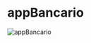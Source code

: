 # appBancario

![appBancario](https://user-images.githubusercontent.com/83648293/154830211-d2fb396b-ea2e-4c53-83c7-793d6297053d.png)

